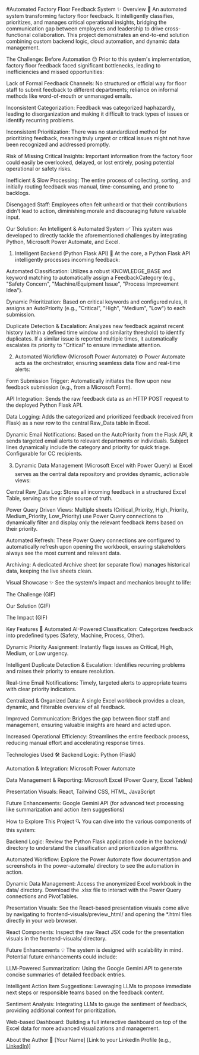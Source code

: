 #Automated Factory Floor Feedback System ✨
Overview 🚀
An automated system transforming factory floor feedback. It intelligently classifies, prioritizes, and manages critical operational insights, bridging the communication gap between employees and leadership to drive cross-functional collaboration. This project demonstrates an end-to-end solution combining custom backend logic, cloud automation, and dynamic data management.

The Challenge: Before Automation 😔
Prior to this system's implementation, factory floor feedback faced significant bottlenecks, leading to inefficiencies and missed opportunities:

Lack of Formal Feedback Channels: No structured or official way for floor staff to submit feedback to different departments; reliance on informal methods like word-of-mouth or unmanaged emails.

Inconsistent Categorization: Feedback was categorized haphazardly, leading to disorganization and making it difficult to track types of issues or identify recurring problems.

Inconsistent Prioritization: There was no standardized method for prioritizing feedback, meaning truly urgent or critical issues might not have been recognized and addressed promptly.

Risk of Missing Critical Insights: Important information from the factory floor could easily be overlooked, delayed, or lost entirely, posing potential operational or safety risks.

Inefficient & Slow Processing: The entire process of collecting, sorting, and initially routing feedback was manual, time-consuming, and prone to backlogs.

Disengaged Staff: Employees often felt unheard or that their contributions didn't lead to action, diminishing morale and discouraging future valuable input.

Our Solution: An Intelligent & Automated System ✅
This system was developed to directly tackle the aforementioned challenges by integrating Python, Microsoft Power Automate, and Excel.

1. Intelligent Backend (Python Flask API) 🧠
At the core, a Python Flask API intelligently processes incoming feedback:

Automated Classification: Utilizes a robust KNOWLEDGE_BASE and keyword matching to automatically assign a FeedbackCategory (e.g., "Safety Concern", "Machine/Equipment Issue", "Process Improvement Idea").

Dynamic Prioritization: Based on critical keywords and configured rules, it assigns an AutoPriority (e.g., "Critical", "High", "Medium", "Low") to each submission.

Duplicate Detection & Escalation: Analyzes new feedback against recent history (within a defined time window and similarity threshold) to identify duplicates. If a similar issue is reported multiple times, it automatically escalates its priority to "Critical" to ensure immediate attention.

2. Automated Workflow (Microsoft Power Automate) ⚙️
Power Automate acts as the orchestrator, ensuring seamless data flow and real-time alerts:

Form Submission Trigger: Automatically initiates the flow upon new feedback submission (e.g., from a Microsoft Form).

API Integration: Sends the raw feedback data as an HTTP POST request to the deployed Python Flask API.

Data Logging: Adds the categorized and prioritized feedback (received from Flask) as a new row to the central Raw_Data table in Excel.

Dynamic Email Notifications: Based on the AutoPriority from the Flask API, it sends targeted email alerts to relevant departments or individuals. Subject lines dynamically include the category and priority for quick triage. Configurable for CC recipients.

3. Dynamic Data Management (Microsoft Excel with Power Query) 📊
Excel serves as the central data repository and provides dynamic, actionable views:

Central Raw_Data Log: Stores all incoming feedback in a structured Excel Table, serving as the single source of truth.

Power Query Driven Views: Multiple sheets (Critical_Priority, High_Priority, Medium_Priority, Low_Priority) use Power Query connections to dynamically filter and display only the relevant feedback items based on their priority.

Automated Refresh: These Power Query connections are configured to automatically refresh upon opening the workbook, ensuring stakeholders always see the most current and relevant data.

Archiving: A dedicated Archive sheet (or separate flow) manages historical data, keeping the live sheets clean.

Visual Showcase ✨
See the system's impact and mechanics brought to life:

The Challenge (GIF)

Our Solution (GIF)

The Impact (GIF)

Key Features 🌟
Automated AI-Powered Classification: Categorizes feedback into predefined types (Safety, Machine, Process, Other).

Dynamic Priority Assignment: Instantly flags issues as Critical, High, Medium, or Low urgency.

Intelligent Duplicate Detection & Escalation: Identifies recurring problems and raises their priority to ensure resolution.

Real-time Email Notifications: Timely, targeted alerts to appropriate teams with clear priority indicators.

Centralized & Organized Data: A single Excel workbook provides a clean, dynamic, and filterable overview of all feedback.

Improved Communication: Bridges the gap between floor staff and management, ensuring valuable insights are heard and acted upon.

Increased Operational Efficiency: Streamlines the entire feedback process, reducing manual effort and accelerating response times.

Technologies Used 🛠️
Backend Logic: Python (Flask)

Automation & Integration: Microsoft Power Automate

Data Management & Reporting: Microsoft Excel (Power Query, Excel Tables)

Presentation Visuals: React, Tailwind CSS, HTML, JavaScript

Future Enhancements: Google Gemini API (for advanced text processing like summarization and action item suggestions)

How to Explore This Project 🔍
You can dive into the various components of this system:

Backend Logic: Review the Python Flask application code in the backend/ directory to understand the classification and prioritization algorithms.

Automated Workflow: Explore the Power Automate flow documentation and screenshots in the power-automate/ directory to see the automation in action.

Dynamic Data Management: Access the anonymized Excel workbook in the data/ directory. Download the .xlsx file to interact with the Power Query connections and PivotTables.

Presentation Visuals: See the React-based presentation visuals come alive by navigating to frontend-visuals/preview_html/ and opening the *.html files directly in your web browser.

React Components: Inspect the raw React JSX code for the presentation visuals in the frontend-visuals/ directory.

Future Enhancements 💡
The system is designed with scalability in mind. Potential future enhancements could include:

LLM-Powered Summarization: Using the Google Gemini API to generate concise summaries of detailed feedback entries.

Intelligent Action Item Suggestions: Leveraging LLMs to propose immediate next steps or responsible teams based on the feedback content.

Sentiment Analysis: Integrating LLMs to gauge the sentiment of feedback, providing additional context for prioritization.

Web-based Dashboard: Building a full interactive dashboard on top of the Excel data for more advanced visualizations and management.

About the Author 👤
[Your Name]
[Link to your LinkedIn Profile (e.g., [LinkedIn](https://www.linkedin.com/in/your-profile/))]

